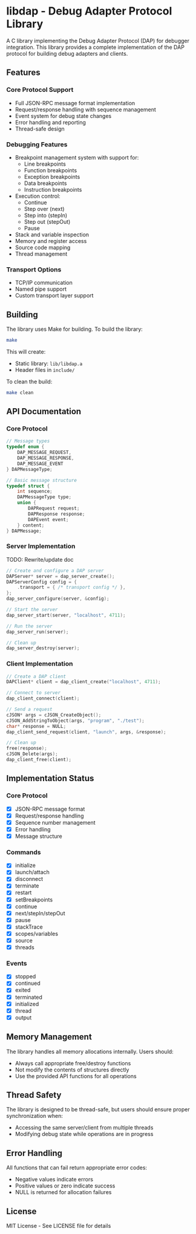 # libdap - Debug Adapter Protocol Library

A C library implementing the Debug Adapter Protocol (DAP) for debugger integration. This library provides a complete implementation of the DAP protocol for building debug adapters and clients.

## Features

### Core Protocol Support
- Full JSON-RPC message format implementation
- Request/response handling with sequence management
- Event system for debug state changes
- Error handling and reporting
- Thread-safe design

### Debugging Features
- Breakpoint management system with support for:
  - Line breakpoints
  - Function breakpoints
  - Exception breakpoints
  - Data breakpoints
  - Instruction breakpoints
- Execution control:
  - Continue
  - Step over (next)
  - Step into (stepIn)
  - Step out (stepOut)
  - Pause
- Stack and variable inspection
- Memory and register access
- Source code mapping
- Thread management

### Transport Options
- TCP/IP communication
- Named pipe support
- Custom transport layer support

## Building

The library uses Make for building. To build the library:

```bash
make
```

This will create:
- Static library: `lib/libdap.a`
- Header files in `include/`

To clean the build:
```bash
make clean
```

## API Documentation

### Core Protocol

```c
// Message types
typedef enum {
    DAP_MESSAGE_REQUEST,
    DAP_MESSAGE_RESPONSE,
    DAP_MESSAGE_EVENT
} DAPMessageType;

// Basic message structure
typedef struct {
    int sequence;
    DAPMessageType type;
    union {
        DAPRequest request;
        DAPResponse response;
        DAPEvent event;
    } content;
} DAPMessage;
```

### Server Implementation

TODO: Rewrite/update doc

```c
// Create and configure a DAP server
DAPServer* server = dap_server_create();
DAPServerConfig config = {
    .transport = { /* transport config */ },    
};
dap_server_configure(server, &config);

// Start the server
dap_server_start(server, "localhost", 4711);

// Run the server
dap_server_run(server);

// Clean up
dap_server_destroy(server);
```

### Client Implementation

```c
// Create a DAP client
DAPClient* client = dap_client_create("localhost", 4711);

// Connect to server
dap_client_connect(client);

// Send a request
cJSON* args = cJSON_CreateObject();
cJSON_AddStringToObject(args, "program", "./test");
char* response = NULL;
dap_client_send_request(client, "launch", args, &response);

// Clean up
free(response);
cJSON_Delete(args);
dap_client_free(client);
```

## Implementation Status

### Core Protocol
- [x] JSON-RPC message format
- [x] Request/response handling
- [x] Sequence number management
- [x] Error handling
- [x] Message structure

### Commands
- [x] initialize
- [x] launch/attach
- [x] disconnect
- [x] terminate
- [x] restart
- [x] setBreakpoints
- [x] continue
- [x] next/stepIn/stepOut
- [x] pause
- [x] stackTrace
- [x] scopes/variables
- [x] source
- [x] threads

### Events
- [x] stopped
- [x] continued
- [x] exited
- [x] terminated
- [x] initialized
- [x] thread
- [x] output

## Memory Management

The library handles all memory allocations internally. Users should:
- Always call appropriate free/destroy functions
- Not modify the contents of structures directly
- Use the provided API functions for all operations

## Thread Safety

The library is designed to be thread-safe, but users should ensure proper synchronization when:
- Accessing the same server/client from multiple threads
- Modifying debug state while operations are in progress

## Error Handling

All functions that can fail return appropriate error codes:
- Negative values indicate errors
- Positive values or zero indicate success
- NULL is returned for allocation failures

## License

MIT License - See LICENSE file for details 